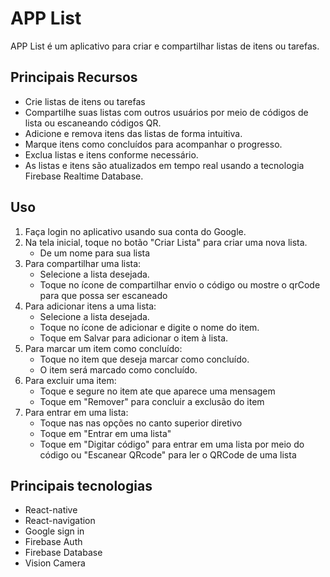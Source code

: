 # APP List

APP List é um aplicativo para criar e compartilhar listas de itens ou tarefas.

## Principais Recursos

- Crie listas de itens ou tarefas
- Compartilhe suas listas com outros usuários por meio de códigos de lista ou escaneando códigos QR.
- Adicione e remova itens das listas de forma intuitiva.
- Marque itens como concluídos para acompanhar o progresso.
- Exclua listas e itens conforme necessário.
- As listas e itens são atualizados em tempo real usando a tecnologia Firebase Realtime Database.


## Uso

1. Faça login no aplicativo usando sua conta do Google.
2. Na tela inicial, toque no botão "Criar Lista" para criar uma nova lista.
   - De um nome para sua lista
3. Para compartilhar uma lista:
   - Selecione a lista desejada.
   - Toque no ícone de compartilhar envio o código ou mostre o qrCode para que possa ser escaneado
4. Para adicionar itens a uma lista:
   - Selecione a lista desejada.
   - Toque no ícone de adicionar e digite o nome do item.
   - Toque em Salvar para adicionar o item à lista.
5. Para marcar um item como concluído:
   - Toque no item que deseja marcar como concluído.
   - O item será marcado como concluído.
6. Para excluir uma item:
   - Toque e segure no item ate que aparece uma mensagem
   - Toque em "Remover" para concluir a exclusão do item
7. Para entrar em uma lista:
   - Toque nas nas opções no canto superior diretivo
   - Toque em "Entrar em uma lista"
   - Toque em "Digitar código" para entrar em uma lista por meio do código ou "Escanear QRcode" para ler o QRCode de uma lista

## Principais tecnologias
- React-native
- React-navigation
- Google sign in
- Firebase Auth
- Firebase Database
- Vision Camera

